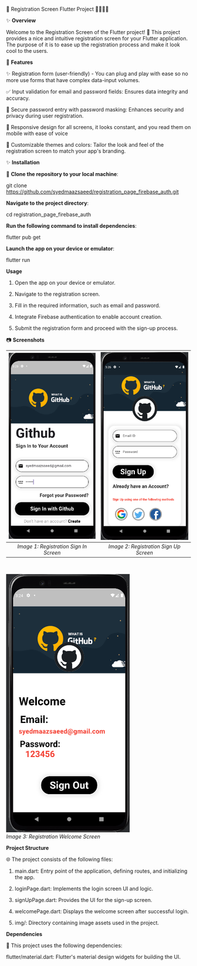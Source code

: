 🚀 Registration Screen Flutter Project 🧑🏻‍💻🧑

✨ **Overview**

Welcome to the Registration Screen of the Flutter project! 🎉 This project provides a nice and intuitive registration screen for your Flutter application. The purpose of it is to ease up the registration process and make it look cool to the users.

🚀 **Features**

✨ Registration form (user-friendly) - You can plug and play with ease so no more use forms that have complex data-input volumes.

✅ Input validation for email and password fields: Ensures data integrity and accuracy.

🔐 Secure password entry with password masking: Enhances security and privacy during user registration.

📱 Responsive design for all screens, it looks constant, and you read them on mobile with ease of voice

🎨 Customizable themes and colors: Tailor the look and feel of the registration screen to match your app's branding.

✨ **Installation**

 🔐 **Clone the repository to your local machine**:


git clone https://github.com/syedmaazsaeed/registration_page_firebase_auth.git

**Navigate to the project directory**:

cd registration_page_firebase_auth

**Run the following command to install dependencies**:

flutter pub get

**Launch the app on your device or emulator**:

flutter run

**Usage**

1. Open the app on your device or emulator.

2. Navigate to the registration screen.

3. Fill in the required information, such as email and password.

4. Integrate Firebase authentication to enable account creation.

5. Submit the registration form and proceed with the sign-up process.


📷 **Screenshots**

| ![Registration Sign In Screen](img/Sign_In_Screen.png) | ![Registration Sign Up Screen](img/Sign_Up_Screen.png) |
|:-------------------------------------------------------:|:-------------------------------------------------------:|
|            *Image 1: Registration Sign In Screen*       |            *Image 2: Registration Sign Up Screen*       |

<br/>

![Registration Welcome Screen](img/welcome-screen.png)  
*Image 3: Registration Welcome Screen*





**Project Structure**

🌐 The project consists of the following files:

1. main.dart: Entry point of the application, defining routes, and initializing the app.

2. loginPage.dart: Implements the login screen UI and logic.

3. signUpPage.dart: Provides the UI for the sign-up screen.

4. welcomePage.dart: Displays the welcome screen after successful login.

5. img/: Directory containing image assets used in the project.

**Dependencies**

🤖 This project uses the following dependencies:

flutter/material.dart: Flutter's material design widgets for building the UI.

